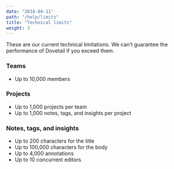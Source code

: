 ```yaml
---
date: "2018-04-11"
path: "/help/limits"
title: "Technical limits"
weight: 3
---
```


These are our current technical limitations. We can’t guarantee the performance of Dovetail if you exceed them.

### Teams

* Up to 10,000 members

### Projects

* Up to 1,000 projects per team
* Up to 1,000 notes, tags, and insights per project

### Notes, tags, and insights

* Up to 200 characters for the title
* Up to 100,000 characters for the body
* Up to 4,000 annotations
* Up to 10 concurrent editors
